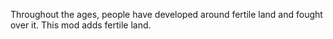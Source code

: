Throughout the ages, people have developed around fertile land and fought over it.
This mod adds fertile land.
